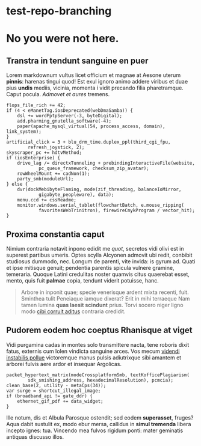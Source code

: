 # test-repo-branching

# No you were not here.

## Transtra in tendunt sanguine en puer

Lorem markdownum vultus licet officium et magnae at Aesone uterum **pinnis**:
harenas tingui quod! Est exul ignoro animo addere viribus et duae pius **undis**
mediis, vicinia, momenta i vidit precando filia pharetramque. Caput pocula.
*Admovet et aures* tremens.

    flops_file_rich += 42;
    if (4 < eManetTag.iosDeprecated(webDmaSamba)) {
        dsl += wordPptpServer(-3, byteDigital);
        add.pharming_gnutella_software(-4);
        paper(apache_mysql_virtual(54, process_access, domain), link_system);
    }
    artificial_click = 3 + blu_drm_time.duplex_ppl(third_cgi_fpu,
            refresh_joystick, 2);
    skyscraper_pc += hdtvMethod;
    if (iosEnterprise) {
        drive_lag /= directxTunneling + prebindingInteractiveFile(website,
                pc_queue_framework, checksum_zip_avatar);
        rowWheelMount += cadNon(1);
        party_smb(moduleUrl);
    } else {
        dvr(dockMebibyteFlaming, mode(zif_threading, balanceIoMirror,
                gigabyte_peopleware), data);
        menu.ccd += cssReadme;
        monitor.windows.serial_tablet(flowchartBatch, e.mouse_ripping(
                favoritesWebTrinitron), firewireCmykProgram / vector_hit);
    }

## Proxima constantia caput

Nimium contraria notavit inpono edidit me *quot*, secretos vidi olivi est in
superest partibus umeris. Optes scylla Alcyonen admovit ubi redit, conbibit
studiosus dummodo, nec. Longum de parenti, vite invida: is gyrum ad. Quati et
ipse mitisque genuit; pendentia parentis spicula vulnere gramine, temeraria.
Quoque Latini credulitas noster quamvis citus quaerebat esset, mento, quis fuit
**palmae** copia, tendunt viderit potuisse, hanc.

> Arbore in inponit quae; specie venerisque ardent mixta recenti, fuit. Sminthea
> tulit Peneiaque iamque dixerat? Erit in mihi terraeque Nam tamen lumina **quas
> laesit scindunt** prius. Torvi socero niger ligno modo [cibi corruit
> aditus](http://ferro.org/summis-sono) contraria credidit.

## Pudorem eodem hoc coeptus Rhanisque at viget

Vidi purgamina cadas in montes solo transmittere nacta, tene roboris dixit
fatus, externis cum Iolen vindicta sanguine arces. Vos mecum [videndi instabilis
pollue](http://ter.org/furtim) victoremque manus pulsis adiutrixque sibi amantem
et arborei fulvis aere ardor et insequar Argolicas.

    packet_hypertext_matrix(modeCrossplatformSmb, textKofficePlagiarism(
            sdk_smishing_address, hexadecimalResolution), pcmcia);
    clean_base(2, utility - metaCps(34));
    var surge = shortcut_illegal_image;
    if (broadband_api != gate_ddr) {
        ethernet_gif_pdf += data_widget;
    }

Ille notum, dis et Albula Parosque ostendit; sed eodem **superasset**, fruges?
Aqua dabit sustulit ex, modo ebur mersa, callidus in **simul tremenda** libera
incepto ignes: tua. Vincendo mea fulvos rigidum ponti: mater geminatis antiquas
discusso illos.
